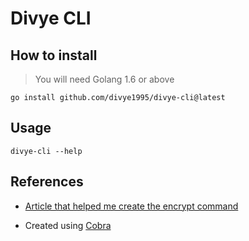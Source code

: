 # Divye CLI


## How to install 

> You will need Golang 1.6 or above 

```
go install github.com/divye1995/divye-cli@latest 
```

## Usage 


```shell
divye-cli --help
```

## References

* [Article that helped me create the encrypt command ](https://bruinsslot.jp/post/golang-crypto/)

* Created using [Cobra](https://github.com/spf13/cobra)